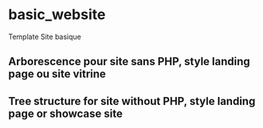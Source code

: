 # basic_website
Template Site basique 


###
Arborescence pour site sans PHP, style landing page ou site vitrine
------------------------------------------------
Tree structure for site without PHP, style landing page or showcase site
-------------------------------------------------



